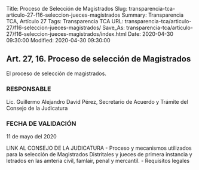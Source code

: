 Title: Proceso de Selección de Magistrados
Slug: transparencia-tca-articulo-27-f16-seleccion-jueces-magistrados
Summary: Transparencia TCA, Artículo 27
Tags: Transparencia TCA
URL: transparencia-tca/articulo-27/f16-seleccion-jueces-magistrados/
Save_As: transparencia-tca/articulo-27/f16-seleccion-jueces-magistrados/index.html
Date: 2020-04-30 09:30:00
Modified: 2020-04-30 09:30:00


## Art. 27, 16. Proceso de selección de Magistrados

El proceso de selección de magistrados.


### RESPONSABLE

Lic. Guillermo Alejandro David Pérez, Secretario de Acuerdo y Trámite del Consejo de la Judicatura


### FECHA DE VALIDACIÓN

11 de mayo del 2020


LINK AL CONSEJO DE LA JUDICATURA - Proceso y mecanismos utilizados para la selección de Magistrados Distritales y jueces de primera instancia y letrados en las amteria civil, famlair, penal y mercantil. - Requisitos legales



